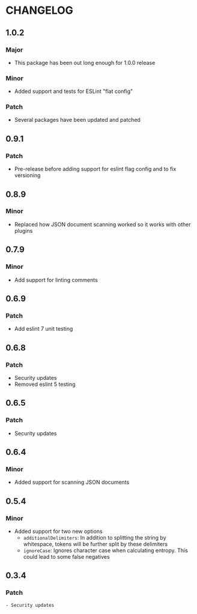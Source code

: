 # CHANGELOG

## 1.0.2

### Major

- This package has been out long enough for 1.0.0 release

### Minor

- Added support and tests for ESLint "flat config"

### Patch

- Several packages have been updated and patched

## 0.9.1

### Patch

- Pre-release before adding support for eslint flag config and to fix versioning

## 0.8.9

### Minor

- Replaced how JSON document scanning worked so it works with other plugins

## 0.7.9

### Minor

- Add support for linting comments

## 0.6.9

### Patch

- Add eslint 7 unit testing

## 0.6.8

### Patch

- Security updates
- Removed eslint 5 testing

## 0.6.5

### Patch

- Security updates

## 0.6.4

### Minor

- Added support for scanning JSON documents

## 0.5.4

### Minor

- Added support for two new options
  - `additionalDelimiters`: In addition to splitting the string by whitespace, tokens will be further split by these delimiters
  - `ignoreCase`: Ignores character case when calculating entropy. This could lead to some false negatives

## 0.3.4

### Patch

    - Security updates
